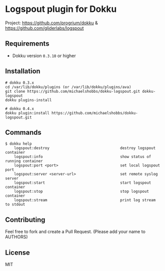 Logspout plugin for Dokku
=========================

Project: https://github.com/progrium/dokku & https://github.com/gliderlabs/logspout

Requirements
------------
* Dokku version `0.3.10` or higher

Installation
-----------
```
# dokku 0.3.x
cd /var/lib/dokku/plugins (or /var/lib/dokku/plugins/ava)
git clone https://github.com/michaelshobbs/dokku-logspout.git dokku-logspout
dokku plugins-install
```
```
# dokku 0.4.x
dokku plugin:install https://github.com/michaelshobbs/dokku-logspout.git
```

Commands
--------
```
$ dokku help
    logspout:destroy                                destroy logspout container
    logspout:info                                   show status of running container
    logspout:port <port>                            set local logspout port
    logspout:server <server-url>                    set remote syslog server
    logspout:start                                  start logspout container
    logspout:stop                                   stop logspout container
    logspout:stream                                 print log stream to stdout
```

## Contributing

Feel free to fork and create a Pull Request. (Please add your name to AUTHORS)

## License

MIT
